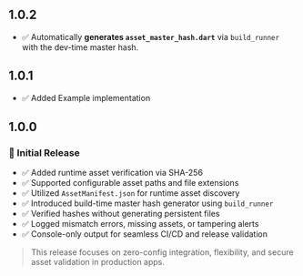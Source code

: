 ## 1.0.2

- ✅ Automatically **generates `asset_master_hash.dart`** via `build_runner` with the dev-time master hash.

## 1.0.1

- ✅ Added Example implementation

## 1.0.0

### 🎉 Initial Release

- ✅ Added runtime asset verification via SHA-256
- ✅ Supported configurable asset paths and file extensions
- ✅ Utilized `AssetManifest.json` for runtime asset discovery
- ✅ Introduced build-time master hash generator using `build_runner`
- ✅ Verified hashes without generating persistent files
- ✅ Logged mismatch errors, missing assets, or tampering alerts
- ✅ Console-only output for seamless CI/CD and release validation

> This release focuses on zero-config integration, flexibility, and secure asset validation in production apps.
